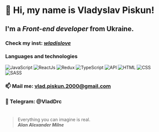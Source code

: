 # 👋 Hi, my name is **Vladyslav Piskun**!
## I'm a *Front-end developer* from Ukraine.
### Check my inst: [_wladislove_](https://www.instagram.com/_wladislove_/)
### Languages and technologies
![JavaScript](https://img.shields.io/badge/-JAVASCRIPT-090909?style=for-the-badge&logo=JavaScript)
![ReactJs](https://img.shields.io/badge/-REACTJS-090909?style=for-the-badge&logo=React)
![Redux](https://img.shields.io/badge/-REDUX-090909?style=for-the-badge&logo=Redux)
![TypeScript](https://img.shields.io/badge/-TypeScript-090909?style=for-the-badge&logo=TypeScript)
![API](https://img.shields.io/badge/-REST%20API-090909?style=for-the-badge)
![HTML](https://img.shields.io/badge/-HTML-090909?style=for-the-badge&logo=html5)
![CSS](https://img.shields.io/badge/-CSS-090909?style=for-the-badge&logo=css3)
![SASS](https://img.shields.io/badge/-SASS-090909?style=for-the-badge&logo=sass)
### 📫 Mail me: vlad.piskun.2000@gmail.com
### 💬 Telegram: @VladDrc
#
> Everything you can imagine is real. <br/>
> ***Alan Alexander Milne***


